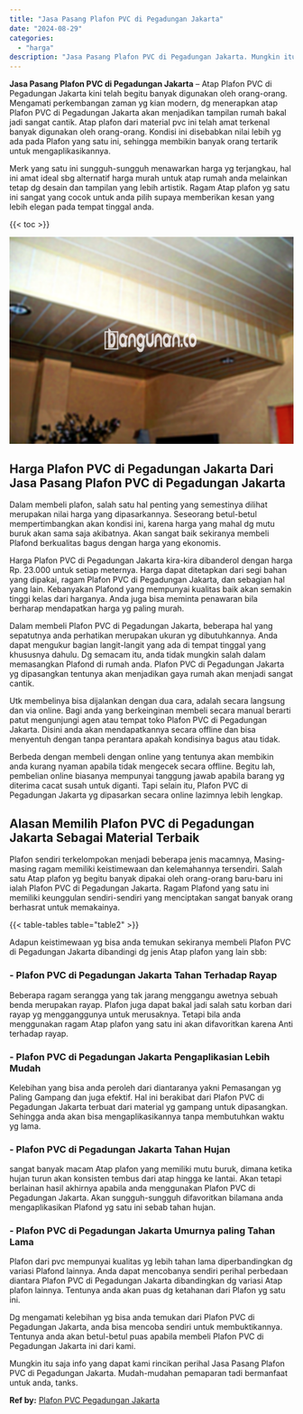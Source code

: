 ```yaml
---
title: "Jasa Pasang Plafon PVC di Pegadungan Jakarta"
date: "2024-08-29"
categories: 
  - "harga"
description: "Jasa Pasang Plafon PVC di Pegadungan Jakarta. Mungkin itu saja info yang dapat kami rincikan perihal Jasa Pasang Plafon PVC di Pegadungan Jakarta. Mudah-muda..."
---
```


**Jasa Pasang Plafon PVC di Pegadungan Jakarta** – Atap Plafon PVC di Pegadungan Jakarta kini telah begitu banyak digunakan oleh orang-orang. Mengamati perkembangan zaman yg kian modern, dg menerapkan atap Plafon PVC di Pegadungan Jakarta akan menjadikan tampilan rumah bakal jadi sangat cantik. Atap plafon dari material pvc ini telah amat terkenal banyak digunakan oleh orang-orang. Kondisi ini disebabkan nilai lebih yg ada pada Plafon yang satu ini, sehingga membikin banyak orang tertarik untuk mengaplikasikannya.

Merk yang satu ini sungguh-sungguh menawarkan harga yg terjangkau, hal ini amat ideal sbg alternatif harga murah untuk atap rumah anda melainkan tetap dg desain dan tampilan yang lebih artistik. Ragam Atap plafon yg satu ini sangat yang cocok untuk anda pilih supaya memberikan kesan yang lebih elegan pada tempat tinggal anda.

{{< toc >}}

![Jasa Pasang Plafon PVC di Pegadungan Jakarta](/images/flafond-pvc-murah06.png)

## Harga Plafon PVC di Pegadungan Jakarta Dari Jasa Pasang Plafon PVC di Pegadungan Jakarta

Dalam membeli plafon, salah satu hal penting yang semestinya dilihat merupakan nilai harga yang dipasarkannya. Seseorang betul-betul mempertimbangkan akan kondisi ini, karena harga yang mahal dg mutu buruk akan sama saja akibatnya. Akan sangat baik sekiranya membeli Plafond berkualitas bagus dengan harga yang ekonomis.

Harga Plafon PVC di Pegadungan Jakarta kira-kira dibanderol dengan harga Rp. 23.000 untuk setiap meternya. Harga dapat ditetapkan dari segi bahan yang dipakai, ragam Plafon PVC di Pegadungan Jakarta, dan sebagian hal yang lain. Kebanyakan Plafond yang mempunyai kualitas baik akan semakin tinggi kelas dari harganya. Anda juga bisa meminta penawaran bila berharap mendapatkan harga yg paling murah.

Dalam membeli Plafon PVC di Pegadungan Jakarta, beberapa hal yang sepatutnya anda perhatikan merupakan ukuran yg dibutuhkannya. Anda dapat mengukur bagian langit-langit yang ada di tempat tinggal yang khususnya dahulu. Dg semacam itu, anda tidak mungkin salah dalam memasangkan Plafond di rumah anda. Plafon PVC di Pegadungan Jakarta yg dipasangkan tentunya akan menjadikan gaya rumah akan menjadi sangat cantik.

Utk membelinya bisa dijalankan dengan dua cara, adalah secara langsung dan via online. Bagi anda yang berkeinginan membeli secara manual berarti patut mengunjungi agen atau tempat toko Plafon PVC di Pegadungan Jakarta. Disini anda akan mendapatkannya secara offline dan bisa menyentuh dengan tanpa perantara apakah kondisinya bagus atau tidak.

Berbeda dengan membeli dengan online yang tentunya akan membikin anda kurang nyaman apabila tidak mengecek secara offline. Begitu lah, pembelian online biasanya mempunyai tanggung jawab apabila barang yg diterima cacat susah untuk diganti. Tapi selain itu, Plafon PVC di Pegadungan Jakarta yg dipasarkan secara online lazimnya lebih lengkap.

## Alasan Memilih Plafon PVC di Pegadungan Jakarta Sebagai Material Terbaik

Plafon sendiri terkelompokan menjadi beberapa jenis macamnya, Masing-masing ragam memiliki keistimewaan dan kelemahannya tersendiri. Salah satu Atap plafon yg begitu banyak dipakai oleh orang-orang baru-baru ini ialah Plafon PVC di Pegadungan Jakarta. Ragam Plafond yang satu ini memiliki keunggulan sendiri-sendiri yang menciptakan sangat banyak orang berhasrat untuk memakainya.

{{< table-tables table="table2" >}}

Adapun keistimewaan yg bisa anda temukan sekiranya membeli Plafon PVC di Pegadungan Jakarta dibandingi dg jenis Atap plafon yang lain sbb:

### \- Plafon PVC di Pegadungan Jakarta Tahan Terhadap Rayap

Beberapa ragam serangga yang tak jarang menggangu awetnya sebuah benda merupakan rayap. Plafon juga dapat bakal jadi salah satu korban dari rayap yg mengganggunya untuk merusaknya. Tetapi bila anda menggunakan ragam Atap plafon yang satu ini akan difavoritkan karena Anti terhadap rayap.

### \- Plafon PVC di Pegadungan Jakarta Pengaplikasian Lebih Mudah

Kelebihan yang bisa anda peroleh dari diantaranya yakni Pemasangan yg Paling Gampang dan juga efektif. Hal ini berakibat dari Plafon PVC di Pegadungan Jakarta terbuat dari material yg gampang untuk dipasangkan. Sehingga anda akan bisa mengaplikasikannya tanpa membutuhkan waktu yg lama.

### \- Plafon PVC di Pegadungan Jakarta Tahan Hujan

sangat banyak macam Atap plafon yang memiliki mutu buruk, dimana ketika hujan turun akan konsisten tembus dari atap hingga ke lantai. Akan tetapi berlainan hasil akhirnya apabila anda menggunakan Plafon PVC di Pegadungan Jakarta. Akan sungguh-sungguh difavoritkan bilamana anda mengaplikasikan Plafond yg satu ini sebab tahan hujan.

### \- Plafon PVC di Pegadungan Jakarta Umurnya paling Tahan Lama

Plafon dari pvc mempunyai kualitas yg lebih tahan lama diperbandingkan dg variasi Plafond lainnya. Anda dapat mencobanya sendiri perihal perbedaan diantara Plafon PVC di Pegadungan Jakarta dibandingkan dg variasi Atap plafon lainnya. Tentunya anda akan puas dg ketahanan dari Plafon yg satu ini.

Dg mengamati kelebihan yg bisa anda temukan dari Plafon PVC di Pegadungan Jakarta, anda bisa mencoba sendiri untuk membuktikannya. Tentunya anda akan betul-betul puas apabila membeli Plafon PVC di Pegadungan Jakarta ini dari kami.

Mungkin itu saja info yang dapat kami rincikan perihal Jasa Pasang Plafon PVC di Pegadungan Jakarta. Mudah-mudahan pemaparan tadi bermanfaat untuk anda, tanks.

**Ref by:** [Plafon PVC Pegadungan Jakarta](https://id.wikipedia.org/wiki/Plafon)
